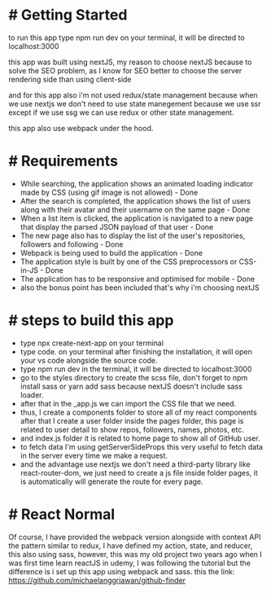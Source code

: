 # # Getting Started
to run this app type npm run dev on your terminal, it will be directed to localhost:3000

this app was built using nextJS, my reason to choose nextJS because to solve the SEO problem, as I know for SEO better to choose the server rendering side than using client-side

and for this app also i'm not used redux/state management because when we use nextjs we don't need to use state manegement because we use ssr except if we use ssg we can use redux or other state management.

this app also use webpack under the hood.

# # Requirements 
 
- While searching, the application shows an animated loading indicator made by CSS (using gif image is not allowed) - Done
- After the search is completed, the application shows the list of users along with their avatar and their username on the same page - Done
- When a list item is clicked, the application is navigated to a new page that display the parsed JSON payload of that user - Done
- The new page also has to display the list of the user's repositories, followers and following - Done
- Webpack is being used to build the application - Done
- The application style is built by one of the CSS preprocessors or CSS-in-JS - Done
- The application has to be responsive and optimised for mobile - Done
- also the bonus point has been included that's why i'm choosing nextJS

# # steps to build this app
- type npx create-next-app on your terminal
- type code. on your terminal after finishing the installation, it will open your vs code alongside the source code.
- type npm run dev in the terminal, it will be directed to localhost:3000
- go to the styles directory to create the scss file, don't forget to npm install sass or yarn add sass because nextJS doesn't include sass loader.
- after that in the _app.js we can import the CSS file that we need.
- thus, I create a components folder to store all of my react components after that I create a user folder inside the pages folder, this page is related to user detail to show repos, followers, names, photos, etc.
- and index.js folder it is related to home page to show all of GitHub user. 
- to fetch data I'm using getServerSideProps this very useful to fetch data in the server every time we make a request.
- and the advantage use nextjs we don't need a third-party library like react-router-dom, we just need to create a js file inside folder pages, it is automatically will generate the route for every page.


# # React Normal
Of course, I have provided the webpack version alongside with context API the pattern similar to redux, I have defined my action, state, and reducer, this also using sass, however, this was my old project two years ago when I was first time learn reactJS in udemy, I was following the tutorial but the difference is i set up this app using webpack and sass.
this the link: https://github.com/michaelanggriawan/github-finder
